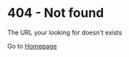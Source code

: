 # 404 - Not found

The URL your looking for doesn't exists

Go to [Homepage](https://re-krass.github.io/)